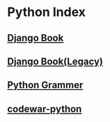 # Python Index

## [Django Book](./Django%20Book.md)
## [Django Book(Legacy)](https://github.com/Monsoir/Notes/blob/master/Python/Django%20Book%20notes.md)
## [Python Grammer](https://github.com/Monsoir/Notes/blob/master/Python/Grammer.md)
## [codewar-python](https://github.com/Monsoir/Notes/blob/master/Python/codewar-python.md)

